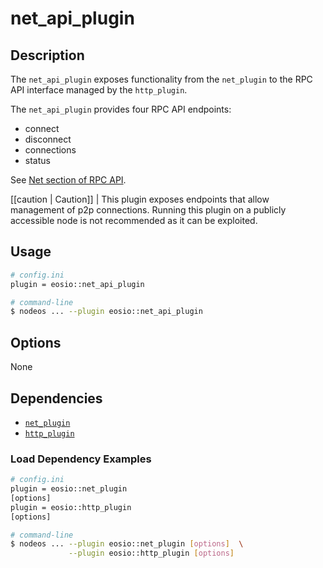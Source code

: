 # net_api_plugin

## Description

The `net_api_plugin` exposes functionality from the `net_plugin` to the RPC API interface managed by the `http_plugin`.

The `net_api_plugin` provides four RPC API endpoints:

* connect
* disconnect
* connections
* status

See [Net section of RPC API](https://developers.eos.io/eosio-nodeos/reference).

[[caution | Caution]]
| This plugin exposes endpoints that allow management of p2p connections. Running this plugin on a publicly accessible node is not recommended as it can be exploited.

## Usage

```sh
# config.ini
plugin = eosio::net_api_plugin

# command-line
$ nodeos ... --plugin eosio::net_api_plugin
```

## Options

None

## Dependencies

* [`net_plugin`](../net_plugin/index.md)
* [`http_plugin`](../http_plugin/index.md)

### Load Dependency Examples

```sh
# config.ini
plugin = eosio::net_plugin
[options]
plugin = eosio::http_plugin
[options]

# command-line
$ nodeos ... --plugin eosio::net_plugin [options]  \
             --plugin eosio::http_plugin [options]
```
